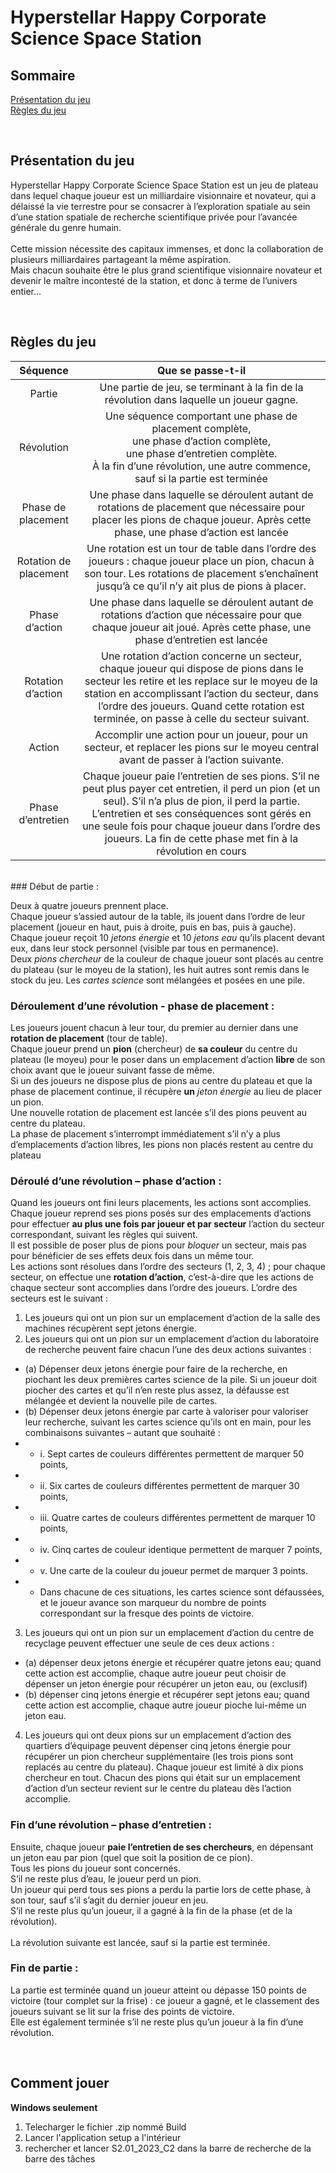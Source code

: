 # Hyperstellar Happy Corporate Science Space Station

## Sommaire 

<!--faire un sommaire avec des liens cliquables vers les sujets-->
[Présentation du jeu](#présentation-du-jeu)<br>
[Règles du jeu](#règles-du-jeu)<br>

<br>

## Présentation du jeu

Hyperstellar Happy Corporate Science Space Station est un jeu de plateau dans lequel chaque joueur est un milliardaire visionnaire et novateur, qui a délaissé la vie terrestre pour se consacrer à l’exploration spatiale au sein d’une station spatiale de recherche scientifique privée pour l’avancée générale du genre humain. <br><br>Cette mission nécessite des capitaux immenses, et donc la collaboration de plusieurs milliardaires partageant la même aspiration. <br>Mais chacun souhaite être le plus grand scientifique
visionnaire novateur et devenir le maître incontesté de la station, et donc à terme de l’univers entier...<br>

<br>

## Règles du jeu

<!--Faire un tableau en md-->
| Séquence | Que se passe-t-il |
| :---: | :---: |
| Partie | Une partie de jeu, se terminant à la fin de la révolution dans laquelle un joueur gagne. |
| Révolution | Une séquence comportant une phase de placement complète,<br> une phase d’action complète,<br>  une phase d’entretien complète.<br>  À la fin d’une révolution, une autre commence, sauf si la partie est terminée |
| Phase de placement | Une phase dans laquelle se déroulent autant de rotations de placement que nécessaire pour placer les pions de chaque joueur. Après cette phase, une phase d’action est lancée |
| Rotation de placement | Une rotation est un tour de table dans l’ordre des joueurs : chaque joueur place un pion, chacun à son tour. Les rotations de placement s’enchaînent jusqu’à ce qu’il n’y ait plus de pions à placer. |
| Phase d’action | Une phase dans laquelle se déroulent autant de rotations d’action que nécessaire pour que chaque joueur ait joué. Après cette phase, une phase d’entretien est lancée |
| Rotation d’action | Une rotation d’action concerne un secteur, chaque joueur qui dispose de pions dans le secteur les retire et les replace sur le moyeu de la station en accomplissant l’action du secteur, dans l’ordre des joueurs. Quand cette rotation est terminée, on passe à celle du secteur suivant. |
| Action | Accomplir une action pour un joueur, pour un secteur, et replacer les pions sur le moyeu central avant de passer à l’action suivante. |
| Phase d’entretien | Chaque joueur paie l’entretien de ses pions. S’il ne peut plus payer cet entretien, il perd un pion (et un seul). S’il n’a plus de pion, il perd la partie. L’entretien et ses conséquences sont gérés en une seule fois pour chaque joueur dans l’ordre des joueurs. La fin de cette phase met fin à la révolution en cours |
<br>
### Début de partie :

Deux à quatre joueurs prennent place. <br>Chaque joueur s’assied autour de la table, ils jouent dans l’ordre de leur placement (joueur en haut, puis à droite, puis en bas, puis à gauche). <br>Chaque joueur reçoit 10 *jetons énergie* et 10 *jetons eau* qu’ils placent devant eux, dans leur stock personnel (visible par tous en permanence).<br> Deux *pions chercheur* de la couleur de chaque joueur sont placés au centre du plateau (sur le moyeu de la station), les huit autres sont remis dans le stock du jeu. Les *cartes science* sont mélangées et posées en une pile.
<br>
### Déroulement d’une révolution - phase de placement :

Les joueurs jouent chacun à leur tour, du premier au dernier dans une **rotation de placement** (tour de table). <br>Chaque joueur prend un **pion** (chercheur) de **sa couleur** du centre du plateau (le moyeu) pour le poser dans un emplacement d’action **libre** de son choix avant que le joueur suivant fasse de même. <br>Si un des joueurs ne dispose plus de pions au centre du plateau et que la phase de
placement continue, il récupère **un** *jeton énergie* au lieu de placer un pion.<br> Une nouvelle rotation de placement est lancée s’il des pions peuvent au centre du plateau.<br> La phase de placement s’interrompt immédiatement s’il n’y a plus d’emplacements d’action libres, les pions non placés restent au centre du plateau


### Déroulé d’une révolution – phase d’action :

Quand les joueurs ont fini leurs placements, les actions sont accomplies. Chaque joueur reprend ses pions posés sur des emplacements d’actions pour effectuer **au plus une fois par joueur et par secteur** l’action du secteur correspondant, suivant les règles qui suivent.<br> Il est possible de poser plus de pions pour *bloquer* un secteur, mais pas pour bénéficier de ses effets deux fois dans un même tour.<br> Les actions sont résolues dans l’ordre des secteurs (1, 2, 3, 4) ; pour chaque secteur, on effectue une **rotation d’action**, c’est-à-dire que les actions de chaque secteur sont accomplies dans l’ordre des joueurs. L’ordre des secteurs est le suivant :
1. Les joueurs qui ont un pion sur un emplacement d’action de la salle des machines récupèrent
sept jetons énergie.
2. Les joueurs qui ont un pion sur un emplacement d’action du laboratoire de recherche peuvent
faire chacun l’une des deux actions suivantes :<br>
- (a) Dépenser deux jetons énergie pour faire de la recherche, en piochant les deux premières cartes science de la pile. Si un joueur doit piocher des cartes et qu’il n’en reste plus assez, la défausse est mélangée et devient la nouvelle pile de cartes.<br>
- (b) Dépenser deux jetons énergie par carte à valoriser pour valoriser leur recherche, suivant les cartes science qu’ils ont en main, pour les combinaisons suivantes – autant que souhaité :<br>
- - i. Sept cartes de couleurs différentes permettent de marquer 50 points,<br>
- - ii. Six cartes de couleurs différentes permettent de marquer 30 points,<br>
- - iii. Quatre cartes de couleurs différentes permettent de marquer 10 points,<br>
- - iv. Cinq cartes de couleur identique permettent de marquer 7 points,<br>
- - v. Une carte de la couleur du joueur permet de marquer 3 points.<br>
- - Dans chacune de ces situations, les cartes science sont défaussées, et le joueur avance son marqueur du nombre de points correspondant sur la fresque des points de victoire.<br>
3. Les joueurs qui ont un pion sur un emplacement d’action du centre de recyclage peuvent effectuer une seule de ces deux actions :
- (a) dépenser deux jetons énergie et récupérer quatre jetons eau; quand cette action est accomplie, chaque autre joueur peut choisir de dépenser un jeton énergie pour récupérer un jeton eau, ou (exclusif)<br>
- (b) dépenser cinq jetons énergie et récupérer sept jetons eau; quand cette action est accomplie, chaque autre joueur pioche lui-même un jeton eau.<br>
4. Les joueurs qui ont deux pions sur un emplacement d’action des quartiers d’équipage peuvent dépenser cinq jetons énergie pour récupérer un pion chercheur supplémentaire (les trois pions sont replacés au centre du plateau). Chaque joueur est limité à dix pions chercheur en tout. Chacun des pions qui était sur un emplacement d’action d’un secteur revient sur le centre du plateau dès l’action accomplie.

### Fin d’une révolution – phase d’entretien :

Ensuite, chaque joueur **paie l’entretien de ses chercheurs**, en dépensant un jeton eau par pion (quel que soit la position de ce pion).<br> Tous les pions du joueur sont concernés. <br>S’il ne reste plus d’eau, le joueur perd un pion.<br> Un joueur qui perd tous ses pions a perdu la partie lors de cette phase, à son tour, sauf s’il s’agit du dernier joueur en jeu.<br> S’il ne reste plus qu’un joueur, il a gagné à la fin de la phase (et de la révolution).<br><br> La révolution suivante est lancée, sauf si la partie est terminée.

### Fin de partie :

La partie est terminée quand un joueur atteint ou dépasse 150 points de victoire (tour complet sur la frise) : ce joueur a gagné, et le classement des joueurs suivant se lit sur la frise des points de victoire. <br> Elle est également terminée s’il ne reste plus qu’un joueur à la fin d’une révolution.

<br>

## Comment jouer

<b> Windows seulement </b>
1. Telecharger le fichier .zip nommé Build
2. Lancer l'application setup a l'intérieur
3. rechercher et lancer S2.01_2023_C2 dans la barre de recherche de la barre des tâches
